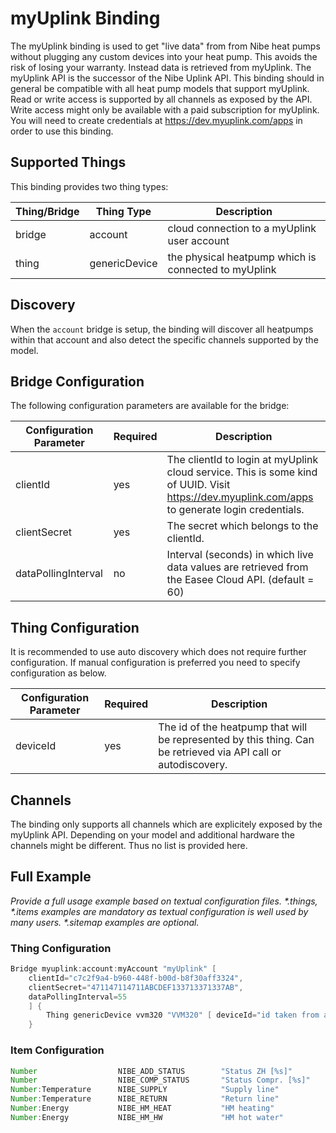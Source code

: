 # myUplink Binding

The myUplink binding is used to get "live data" from from Nibe heat pumps without plugging any custom devices into your heat pump.
This avoids the risk of losing your warranty.
Instead data is retrieved from myUplink.
The myUplink API is the successor of the Nibe Uplink API.
This binding should in general be compatible with all heat pump models that support myUplink.
Read or write access is supported by all channels as exposed by the API.
Write access might only be available with a paid subscription for myUplink.
You will need to create credentials at https://dev.myuplink.com/apps in order to use this binding.

## Supported Things

This binding provides two thing types:

| Thing/Bridge        | Thing Type          | Description                                                                                   |
|---------------------|---------------------|-----------------------------------------------------------------------------------------------|
| bridge              | account             | cloud connection to a myUplink user account                                                   |
| thing               | genericDevice       | the physical heatpump which is connected to myUplink                                          |


## Discovery

When the `account` bridge is setup, the binding will discover all heatpumps within that account and also detect the specific channels supported by the model.


## Bridge Configuration

The following configuration parameters are available for the bridge:

| Configuration Parameter | Required | Description                                                                                                                                                                                 |
|-------------------------|----------|---------------------------------------------------------------------------------------------------------------------------------------------------------------------------------------------|
| clientId                | yes      | The clientId to login at myUplink cloud service. This is some kind of UUID. Visit https://dev.myuplink.com/apps to generate login credentials.                                              |
| clientSecret            | yes      | The secret which belongs to the clientId.                                                                                                                                                   |
| dataPollingInterval     | no       | Interval (seconds) in which live data values are retrieved from the Easee Cloud API. (default = 60)                                                                                         |

## Thing Configuration

It is recommended to use auto discovery which does not require further configuration.
If manual configuration is preferred you need to specify configuration as below.

| Configuration Parameter | Required | Description                                                                                                            |
|-------------------------|----------|------------------------------------------------------------------------------------------------------------------------|
| deviceId                | yes      | The id of the heatpump that will be represented by this thing. Can be retrieved via API call or autodiscovery.         |

## Channels

The binding only supports all channels which are explicitely exposed by the myUplink API.
Depending on your model and additional hardware the channels might be different. 
Thus no list is provided here.

## Full Example

_Provide a full usage example based on textual configuration files._
_*.things, *.items examples are mandatory as textual configuration is well used by many users._
_*.sitemap examples are optional._

### Thing Configuration

```java
Bridge myuplink:account:myAccount "myUplink" [ 
    clientId="c7c2f9a4-b960-448f-b00d-b8f30aff3324", 
    clientSecret="471147114711ABCDEF133713371337AB", 
    dataPollingInterval=55 
    ] {
        Thing genericDevice vvm320 "VVM320" [ deviceId="id taken from automatic discovery" ]
    }
```

### Item Configuration

```java
Number                  NIBE_ADD_STATUS        "Status ZH [%s]"          { channel="myuplink:genericDevice:myAccount:vvm320:49993" }
Number                  NIBE_COMP_STATUS       "Status Compr. [%s]"      { channel="myuplink:genericDevice:myAccount:vvm320:44064" }
Number:Temperature      NIBE_SUPPLY            "Supply line"             { unit="°C", channel="myuplink:genericDevice:myAccount:vvm320:40008" }
Number:Temperature      NIBE_RETURN            "Return line"             { unit="°C", channel="myuplink:genericDevice:myAccount:vvm320:40012" }
Number:Energy           NIBE_HM_HEAT           "HM heating"              { unit="kWh", channel="myuplink:genericDevice:myAccount:vvm320:44308" }
Number:Energy           NIBE_HM_HW             "HM hot water"            { unit="kWh", channel="myuplink:genericDevice:myAccount:vvm320:44306" }
```

